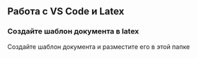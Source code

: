 ## Работа с VS Code и Latex

### Создайте шаблон документа в latex

Создайте шаблон документа и разместите его в этой папке